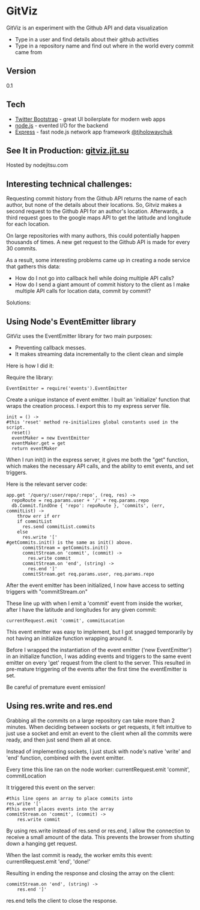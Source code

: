GitViz
=

GitViz is an experiment with the Github API and data visualization
  - Type in a user and find details about their github activities
  - Type in a repository name and find out where in the world every commit came from


Version
-

0.1

Tech
-

* [Twitter Bootstrap] - great UI boilerplate for modern web apps
* [node.js] - evented I/O for the backend
* [Express] - fast node.js network app framework [@tjholowaychuk]

See It in Production: [gitviz.jit.su]
-

Hosted by nodejitsu.com

Interesting technical challenges:
-

Requesting commit history from the Github API returns the name of each author, but none of the details about their locations. So, Gitviz makes a second request to the Github API for an author's location. Afterwards, a third request goes to the google maps API to get the latitude and longitude for each location.

On large repositories with many authors, this could potentially happen thousands of times. A new get request to the Github API is made for every 30 commits.

As a result, some interesting problems came up in creating a node service that gathers this data:

* How do I not go into callback hell while doing multiple API calls?
* How do I send a giant amount of commit history to the client as I make multiple API calls for location data, commit by commit?

Solutions:

Using Node's EventEmitter library
-
GitViz uses the EventEmitter library for two main purposes:

* Preventing callback messes.
* It makes streaming data incrementally to the client clean and simple



Here is how I did it:

Require the library:

    EventEmitter = require('events').EventEmitter

Create a unique instance of event emitter. I built an 'initialize' function that wraps the creation process. I export this to my express server file.

    init = () ->
    #this 'reset' method re-initializes global constants used in the script.
      reset()
      eventMaker = new EventEmitter
      eventMaker.get = get
      return eventMaker

When I run init() in the express server, it gives me both the "get" function, which makes the necessary API calls, and the ability to emit events, and set triggers.

Here is the relevant server code:

    app.get '/query/:user/repo/:repo', (req, res) ->
      repoRoute = req.params.user + '/' + req.params.repo
      db.Commit.findOne { 'repo': repoRoute }, 'commits', (err, commitList) ->
        throw err if err
        if commitList
          res.send commitList.commits
        else
          res.write '['
    #getCommits.init() is the same as init() above.
          commitStream = getCommits.init()
          commitStream.on 'commit', (commit) ->
            res.write commit
          commitStream.on 'end', (string) ->
            res.end ']'
          commitStream.get req.params.user, req.params.repo

After the event emitter has been initialized, I now have access to setting triggers with "commitStream.on"

These line up with when I emit a 'commit' event from inside the worker, after I have the latitude and longitudes for any given commit:

    currentRequest.emit 'commit', commitLocation
    
This event emitter was easy to implement, but I got snagged temporarily by not having an initialize function wrapping around it.

Before I wrapped the instantiation of the event emitter ('new EventEmitter') in an initialize function, I was adding events and triggers to the same event emitter on every 'get' request from the client to the server. This resulted in pre-mature triggering of the events after the first time the eventEmitter is set.

Be careful of premature event emission!

Using res.write and res.end
-

Grabbing all the commits on a large repository can take more than 2 minutes. When deciding between sockets or get requests, it felt intuitive to just use a socket and emit an event to the client when all the commits were ready, and then just send them all at once.

Instead of implementing sockets, I just stuck with node's native 'write' and 'end' function, combined with the event emitter.

Every time this line ran on the node worker:
    currentRequest.emit 'commit', commitLocation

It triggered this event on the server:

    #this line opens an array to place commits into
    res.write '['
    #this event places events into the array
    commitStream.on 'commit', (commit) ->
        res.write commit

By using res.write instead of res.send or res.end, I allow the connection to receive a small amount of the data. This prevents the browser from shutting down a hanging get request.

When the last commit is ready, the worker emits this event:
    currentRequest.emit 'end', 'done!'
    
Resulting in ending the response and closing the array on the client:

    commitStream.on 'end', (string) ->
        res.end ']'

res.end tells the client to close the response.

[node.js]: http://nodejs.org
[Twitter Bootstrap]: http://twitter.github.com/bootstrap/
[@tjholowaychuk]: http://twitter.com/tjholowaychuk
[express]: http://expressjs.com
[gitviz.jit.su]: https://gitviz.jit.su/